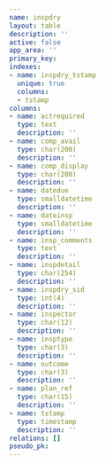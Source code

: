 ```yaml
---
name: inspdry
layout: table
description: ''
active: false
app_area: ''
primary_key: 
indexes:
- name: inspdry_tstamp
  unique: true
  columns:
  - tstamp
columns:
- name: actrequired
  type: text
  description: ''
- name: comp_avail
  type: char(200)
  description: ''
- name: comp_display
  type: char(200)
  description: ''
- name: datedue
  type: smalldatetime
  description: ''
- name: dateinsp
  type: smalldatetime
  description: ''
- name: insp_comments
  type: text
  description: ''
- name: inspdetail
  type: char(254)
  description: ''
- name: inspdry_sid
  type: int(4)
  description: ''
- name: inspector
  type: char(12)
  description: ''
- name: insptype
  type: char(3)
  description: ''
- name: outcome
  type: char(3)
  description: ''
- name: plan_ref
  type: char(15)
  description: ''
- name: tstamp
  type: timestamp
  description: ''
relations: []
pseudo_pk: 
---
```



